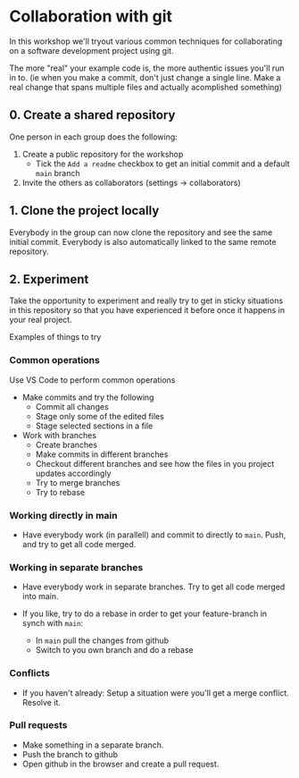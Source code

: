 # Collaboration with git

In this workshop we'll tryout various common techniques for collaborating on a software development project using git.

The more "real" your example code is, the more authentic issues you'll run in to. (ie when you make a commit, don't just change a single line. Make a real change that spans multiple files and actually acomplished something)

## 0. Create a shared repository
One person in each group does the following:

1. Create a public repository for the workshop
    * Tick the `Add a readme` checkbox to get an initial commit and a default `main` branch
1. Invite the others as collaborators (settings -> collaborators)

## 1. Clone the project locally
Everybody in the group can now clone the repository and see the same initial commit. Everybody is also automatically linked to the same remote repository.

## 2. Experiment
Take the opportunity to experiment and really try to get in sticky situations in this repository so that you have experienced it before once it happens in your real project.

Examples of things to try

### Common operations
Use VS Code to perform common operations
* Make commits and try the following
    * Commit all changes
    * Stage only some of the edited files
    * Stage selected sections in a file
* Work with branches
    * Create branches
    * Make commits in different branches
    * Checkout different branches and see how the files in you project updates accordingly
    * Try to merge branches
    * Try to rebase

### Working directly in main
* Have everybody work (in parallell) and commit to directly to `main`. Push, and try to get all code merged.

### Working in separate branches
* Have everybody work in separate branches. Try to get all code merged into main.

* If you like, try to do a rebase in order to get your feature-branch in synch with `main`:
    * In `main` pull the changes from github 
    * Switch to you own branch and do a rebase

### Conflicts
* If you haven't already: Setup a situation were you'll get a merge conflict. Resolve it.

### Pull requests
* Make something in a separate branch. 
* Push the branch to github
* Open github in the browser and create a pull request.